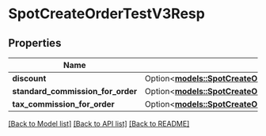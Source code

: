 # SpotCreateOrderTestV3Resp

## Properties

Name | Type | Description | Notes
------------ | ------------- | ------------- | -------------
**discount** | Option<[**models::SpotCreateOrderTestV3RespDiscount**](SpotCreateOrderTestV3Resp_discount.md)> |  | [optional]
**standard_commission_for_order** | Option<[**models::SpotCreateOrderTestV3RespStandardCommissionForOrder**](SpotCreateOrderTestV3Resp_standardCommissionForOrder.md)> |  | [optional]
**tax_commission_for_order** | Option<[**models::SpotCreateOrderTestV3RespStandardCommissionForOrder**](SpotCreateOrderTestV3Resp_standardCommissionForOrder.md)> |  | [optional]

[[Back to Model list]](../README.md#documentation-for-models) [[Back to API list]](../README.md#documentation-for-api-endpoints) [[Back to README]](../README.md)


